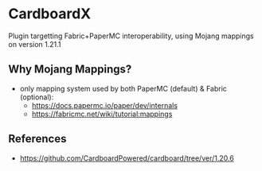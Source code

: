 # CardboardX
Plugin targetting Fabric+PaperMC interoperability, using Mojang mappings on version 1.21.1

## Why Mojang Mappings?
- only mapping system used by both PaperMC (default) & Fabric (optional):
  + https://docs.papermc.io/paper/dev/internals
  + https://fabricmc.net/wiki/tutorial:mappings

## References
- https://github.com/CardboardPowered/cardboard/tree/ver/1.20.6
